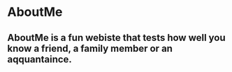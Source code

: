 # AboutMe

## AboutMe is a fun webiste that tests how well you know a friend, a family member or an aqquantaince.